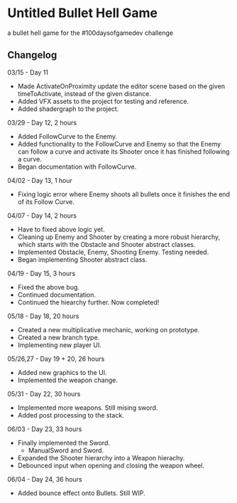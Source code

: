 # Untitled Bullet Hell Game
a bullet hell game for the #100daysofgamedev challenge
## Changelog
03/15 - Day 11
* Made ActivateOnProximity update the editor scene based on the given timeToActivate, instead of the given distance.
* Added VFX assets to the project for testing and reference.
* Added shadergraph to the project.

03/29 - Day 12, 2 hours
* Added FollowCurve to the Enemy.
* Added functionality to the FollowCurve and Enemy so that the Enemy can follow a curve and activate its Shooter once it has finished following a curve.
* Began documentation with FollowCurve.

04/02 - Day 13, 1 hour
* Fixing logic error where Enemy shoots all bullets once it finishes the end of its Follow Curve.

04/07 - Day 14, 2 hours
* Have to fixed above logic yet.
* Cleaning up Enemy and Shooter by creating a more robust hierarchy, which starts with the Obstacle and Shooter abstract classes.
* Implemented Obstacle, Enemy, Shooting Enemy. Testing needed.
* Began implementing Shooter abstract class.

04/19 - Day 15, 3 hours
* Fixed the above bug.
* Continued documentation.
* Continued the hiearchy further. Now completed!

05/18 - Day 18, 20 hours
* Created a new multiplicative mechanic, working on prototype.
* Created a new branch type.
* Implementing new player UI.

05/26,27 - Day 19 + 20, 26 hours
* Added new graphics to the UI.
* Implemented the weapon change.

05/31 - Day 22, 30 hours
* Implemented more weapons. Still mising sword.
* Added post processing to the stack.

06/03 - Day 23, 33 hours
* Finally implemented the Sword.
    - ManualSword and Sword.
* Expanded the Shooter hierarchy into a Weapon hierachy.
* Debounced input when opening and closing the weapon wheel.

06/04 - Day 24, 36 hours
* Added bounce effect onto Bullets. Still WIP.